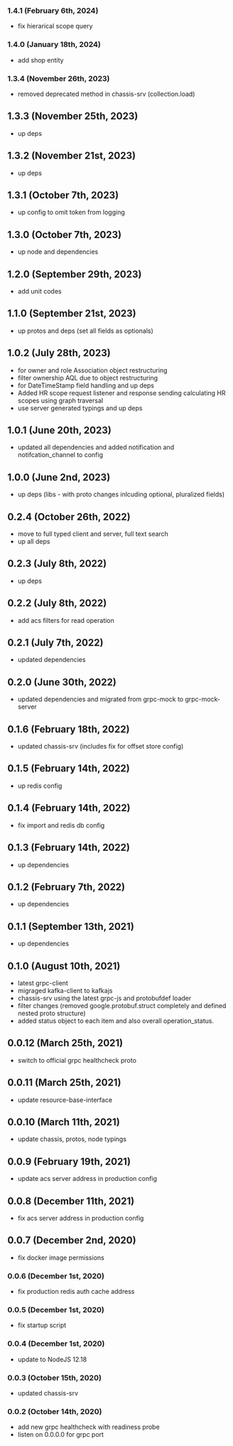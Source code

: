 ### 1.4.1 (February 6th, 2024)

- fix hierarical scope query

### 1.4.0 (January 18th, 2024)

- add shop entity

### 1.3.4 (November 26th, 2023)

- removed deprecated method in chassis-srv (collection.load)

## 1.3.3 (November 25th, 2023)

- up deps

## 1.3.2 (November 21st, 2023)

- up deps

## 1.3.1 (October 7th, 2023)

- up config to omit token from logging

## 1.3.0 (October 7th, 2023)

- up node and dependencies

## 1.2.0 (September 29th, 2023)

- add unit codes

## 1.1.0 (September 21st, 2023)

- up protos and deps (set all fields as optionals)

## 1.0.2 (July 28th, 2023)

- for owner and role Association object restructuring
- filter ownership AQL due to object restructuring
- for DateTimeStamp field handling and up deps
- Added HR scope request listener and response sending calculating HR scopes using graph traversal
- use server generated typings and up deps

## 1.0.1 (June 20th, 2023)

- updated all dependencies and added notification and notifcation_channel to config

## 1.0.0 (June 2nd, 2023)

- up deps (libs - with proto changes inlcuding optional, pluralized fields)

## 0.2.4 (October 26th, 2022)

- move to full typed client and server, full text search
- up all deps

## 0.2.3 (July 8th, 2022)

- up deps

## 0.2.2 (July 8th, 2022)

- add acs filters for read operation

## 0.2.1 (July 7th, 2022)

- updated dependencies

## 0.2.0 (June 30th, 2022)

- updated dependencies and migrated from grpc-mock to grpc-mock-server

## 0.1.6 (February 18th, 2022)

- updated chassis-srv (includes fix for offset store config)

## 0.1.5 (February 14th, 2022)

- up redis config

## 0.1.4 (February 14th, 2022)

- fix import and redis db config

## 0.1.3 (February 14th, 2022)

- up dependencies

## 0.1.2 (February 7th, 2022)

- up dependencies

## 0.1.1 (September 13th, 2021)

- up dependencies

## 0.1.0 (August 10th, 2021)

- latest grpc-client
- migraged kafka-client to kafkajs
- chassis-srv using the latest grpc-js and protobufdef loader
- filter changes (removed google.protobuf.struct completely and defined nested proto structure)
- added status object to each item and also overall operation_status.

## 0.0.12 (March 25th, 2021)

- switch to official grpc healthcheck proto

## 0.0.11 (March 25th, 2021)

- update resource-base-interface

## 0.0.10 (March 11th, 2021)

- update chassis, protos, node typings

## 0.0.9 (February 19th, 2021)

- update acs server address in production config

## 0.0.8 (December 11th, 2021)

- fix acs server address in production config

## 0.0.7 (December 2nd, 2020)

- fix docker image permissions

### 0.0.6 (December 1st, 2020)

- fix production redis auth cache address

### 0.0.5 (December 1st, 2020)

- fix startup script

### 0.0.4 (December 1st, 2020)

- update to NodeJS 12.18

### 0.0.3 (October 15th, 2020)

- updated chassis-srv

### 0.0.2 (October 14th, 2020)

- add new grpc healthcheck with readiness probe
- listen on 0.0.0.0 for grpc port
